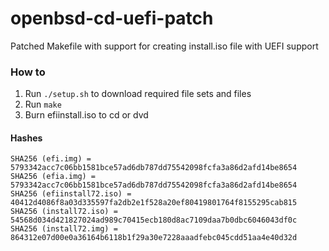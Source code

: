 # openbsd-cd-uefi-patch

Patched Makefile with support for creating install.iso file with UEFI support

### How to
1. Run `./setup.sh` to download required file sets and files
2. Run `make`
3. Burn efiinstall.iso to cd or dvd

#### Hashes
```
SHA256 (efi.img) = 5793342acc7c06bb1581bce57ad6db787dd75542098fcfa3a86d2afd14be8654
SHA256 (efia.img) = 5793342acc7c06bb1581bce57ad6db787dd75542098fcfa3a86d2afd14be8654
SHA256 (efiinstall72.iso) = 40412d4086f8a03d335597fa2db2e1f528a20ef80419801764f8155295cab815
SHA256 (install72.iso) = 54568d034d421827024ad989c70415ecb180d8ac7109daa7b0dbc6046043df0c
SHA256 (install72.img) = 864312e07d00e0a36164b6118b1f29a30e7228aaadfebc045cdd51aa4e40d32d
```